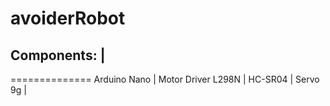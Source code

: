 # avoiderRobot

## Components: |
==============
Arduino Nano |
Motor Driver L298N |
HC-SR04 |
Servo 9g |
